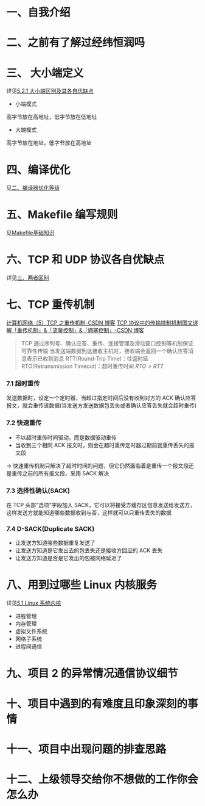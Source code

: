 # 一、自我介绍

# 二、之前有了解过经纬恒润吗

# 三、 大小端定义

详见[5.2.1 大小端区别及其各自优缺点](<../../知识学习/嵌入式面经题全解析(软件开发C++面经).md#5.2.1%20大小端区别及其各自优缺点>)

- 小端模式

高字节放在高地址，低字节放在低地址

- 大端模式

高字节放在地址，低字节放在高地址

# 四、编译优化

见[二、编译器优化等级](../../知识学习/操作系统/编译与链接.md#二、编译器优化等级)

# 五、Makefile 编写规则

见[Makefile基础知识](../../知识学习/软件应用/Makefile基础知识.md)

# 六、TCP 和 UDP 协议各自优缺点

详见[三、两者区别](../../知识学习/计算机网络/TCP与UDP.md#三、两者区别)

# 七、TCP 重传机制

[计算机网络（5）TCP 之重传机制-CSDN 博客](https://blog.csdn.net/qq_41963107/article/details/108438834)
[TCP 协议中的传输控制机制图文详解「重传机制」&「流量控制」&「拥塞控制」-CSDN 博客](https://blog.csdn.net/weixin_73077810/article/details/136880971)

> TCP 通过序列号、确认应答、重传、连接管理及滑动窗口控制等机制保证可靠性传输
> 当发送端数据到达接收主机时，接收端会返回一个确认应答消息表示已收到消息
> RTT(Round-Trip Time)：往返时延
> RTO(Retransmission Timeout)：超时重传时间
> $RTO > RTT$

### 7.1 超时重传

发送数据时，设定一个定时器，当超过指定时间后没有收到对方的 ACK 确认应答报文，就会重传该数据(当发送方发送数据包丢失或者确认应答丢失就会超时重传)

### 7.2 快速重传

- 不以超时重传时间驱动，而是数据驱动重传
- 当收到三个相同 ACK 报文时，则会在超时重传定时器过期前就重传丢失的报文段

-> 快速重传机制只解决了超时时间的问题，但它仍然面临着是重传一个报文段还是重传之前的所有报文段，采用 SACK 解决

### 7.3 选择性确认(SACK)

在 TCP 头部"选项"字段加入 SACK，它可以将接受方缓存区信息发送给发送方，这样发送方就能知道哪些数据收到与否，这样就可以只重传丢失的数据

### 7.4 D-SACK(Duplicate SACK)

- 让发送方知道哪些数据重复发送了
- 让发送方知道是它发出去的包丢失还是接收方回应的 ACK 丢失
- 让发送方知道是否是它发出的包被网络延迟了

# 八、用到过哪些 Linux 内核服务

详见[5.1 Linux 系统内核](<../../知识学习/嵌入式面经题全解析(软件开发C++面经).md#5.1%20Linux%20系统内核>)

- 进程管理
- 内存管理
- 虚拟文件系统
- 网络子系统
- 进程间通信

# 九、项目 2 的异常情况通信协议细节

# 十、项目中遇到的有难度且印象深刻的事情

# 十一、项目中出现问题的排查思路

# 十二、上级领导交给你不想做的工作你会怎么办
